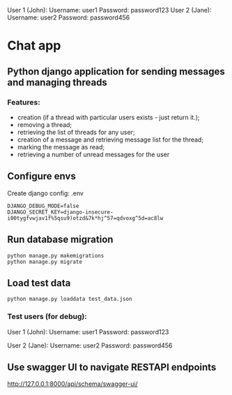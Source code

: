 User 1 (John):
Username: user1
Password: password123
User 2 (Jane):
Username: user2
Password: password456

# Chat app
## Python django application for sending messages and managing threads
### Features:
* creation (if a thread with particular users exists - just return it.);
* removing a thread;
* retrieving the list of threads for any user;
* creation of a message and retrieving message list for the thread;
* marking the message as read;
* retrieving a number of unread messages for the user


## Configure envs

Create django config: .env
```
DJANGO_DEBUG_MODE=false
DJANGO_SECRET_KEY=django-insecure-i00tygfvwjav1f%5qsu9)otzd&7k*hj^57=qdvoxg^5d=ac8lw
```


## Run database migration
```
python manage.py makemigrations
python manage.py migrate
```

## Load test data

```
python manage.py loaddata test_data.json
```

### Test users (for debug):

User 1 (John):
Username: user1
Password: password123

User 2 (Jane):
Username: user2
Password: password456

## Use swagger UI to navigate RESTAPI endpoints

http://127.0.0.1:8000/api/schema/swagger-ui/
